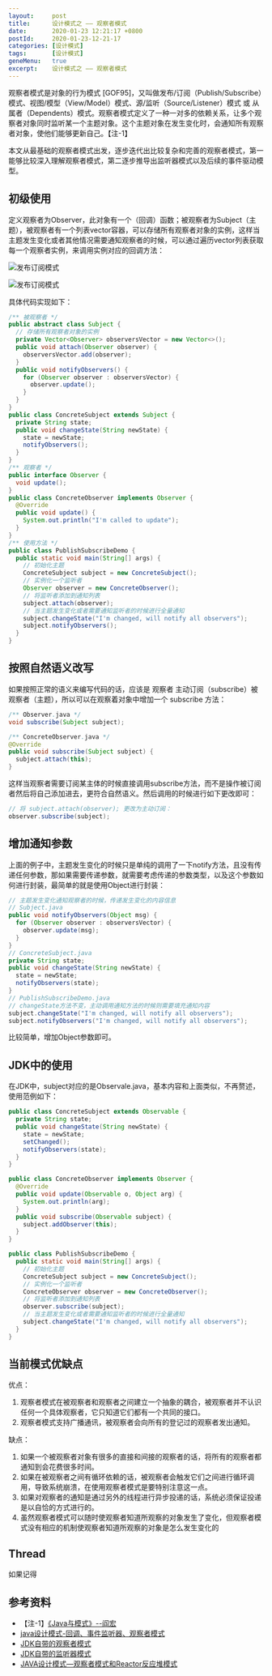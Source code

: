 ```yaml
---
layout:     post
title:      设计模式之 —— 观察者模式
date:       2020-01-23 12:21:17 +0800
postId:     2020-01-23-12-21-17
categories: [设计模式]
tags:       [设计模式]
geneMenu:   true
excerpt:    设计模式之 —— 观察者模式
---
```


观察者模式是对象的行为模式 [GOF95]，又叫做发布/订阅（Publish/Subscribe）模式、视图/模型（View/Model）模式、源/监听（Source/Listener）模式 或 从属者（Dependents）模式。观察者模式定义了一种一对多的依赖关系，让多个观察者对象同时监听某一个主题对象。这个主题对象在发生变化时，会通知所有观察者对象，使他们能够更新自己。【注-1】

本文从最基础的观察者模式出发，逐步迭代出比较复杂和完善的观察者模式，第一能够比较深入理解观察者模式，第二逐步推导出监听器模式以及后续的事件驱动模型。

## 初级使用

定义观察者为Observer，此对象有一个（回调）函数；被观察者为Subject（主题），被观察者有一个列表vector容器，可以存储所有观察者对象的实例，这样当主题发生变化或者其他情况需要通知观察者的时候，可以通过遍历vector列表获取每一个观察者实例，来调用实例对应的回调方法：

![发布订阅模式](/image/post/2020/01/23/PublishSubscribe-UML.png)



![发布订阅模式](/image/post/2020/01/23/PublishSubscribe.png)

具体代码实现如下：

```java
/** 被观察者 */
public abstract class Subject {
  // 存储所有观察者对象的实例
  private Vector<Observer> observersVector = new Vector<>();
  public void attach(Observer observer) {
    observersVector.add(observer);
  }
  public void notifyObservers() {
    for (Observer observer : observersVector) {
      observer.update();
    }
  }
}
public class ConcreteSubject extends Subject {
  private String state;
  public void changeState(String newState) {
    state = newState;
    notifyObservers();
  }
}
/** 观察者 */
public interface Observer {
  void update();
}
public class ConcreteObserver implements Observer {
  @Override
  public void update() {
    System.out.println("I'm called to update");
  }
}
/** 使用方法 */
public class PublishSubscribeDemo {
  public static void main(String[] args) {
    // 初始化主题
    ConcreteSubject subject = new ConcreteSubject();
    // 实例化一个监听者
    Observer observer = new ConcreteObserver();
    // 将监听者添加到通知列表
    subject.attach(observer);
    // 当主题发生变化或者需要通知监听者的时候进行全量通知
    subject.changeState("I'm changed, will notify all observers");
    subject.notifyObservers();
  }
}
```

## 按照自然语义改写

如果按照正常的语义来编写代码的话，应该是 观察者 主动订阅（subscribe）被观察者（主题），所以可以在观察着对象中增加一个 subscribe 方法：

```java
/** Observer.java */
void subscribe(Subject subject);

/** ConcreteObserver.java */
@Override
public void subscribe(Subject subject) {
  subject.attach(this);
}
```
这样当观察者需要订阅某主体的时候直接调用subscribe方法，而不是操作被订阅者然后将自己添加进去，更符合自然语义。然后调用的时候进行如下更改即可：

```java
// 将 subject.attach(observer); 更改为主动订阅：
observer.subscribe(subject);
```

## 增加通知参数

上面的例子中，主题发生变化的时候只是单纯的调用了一下notify方法，且没有传递任何参数，那如果需要传递参数，就需要考虑传递的参数类型，以及这个参数如何进行封装，最简单的就是使用Object进行封装：

```java
// 主题发生变化通知观察者的时候，传递发生变化的内容信息
// Subject.java
public void notifyObservers(Object msg) {
  for (Observer observer : observersVector) {
    observer.update(msg);
  }
}
// ConcreteSubject.java
private String state;
public void changeState(String newState) {
  state = newState;
  notifyObservers(state);
}
// PublishSubscribeDemo.java
// changeState方法不变，主动调用通知方法的时候则需要填充通知内容
subject.changeState("I'm changed, will notify all observers");
subject.notifyObservers("I'm changed, will notify all observers");
```

比较简单，增加Object参数即可。

## JDK中的使用

在JDK中，subject对应的是Observale.java，基本内容和上面类似，不再赘述，使用范例如下：

```java
public class ConcreteSubject extends Observable {
  private String state;
  public void changeState(String newState) {
    state = newState;
    setChanged();
    notifyObservers(state);
  }
}

public class ConcreteObserver implements Observer {
  @Override
  public void update(Observable o, Object arg) {
    System.out.println(arg);
  }
  public void subscribe(Observable subject) {
    subject.addObserver(this);
  }
}

public class PublishSubscribeDemo {
  public static void main(String[] args) {
    // 初始化主题
    ConcreteSubject subject = new ConcreteSubject();
    // 实例化一个监听者
    ConcreteObserver observer = new ConcreteObserver();
    // 将监听者添加到通知列表
    observer.subscribe(subject);
    // 当主题发生变化或者需要通知监听者的时候进行全量通知
    subject.changeState("I'm changed, will notify all observers");
  }
}
```


## 当前模式优缺点

优点：
1. 观察者模式在被观察者和观察者之间建立一个抽象的耦合，被观察者并不认识任何一个具体观察者，它只知道它们都有一个共同的接口。
2. 观察者模式支持广播通讯，被观察者会向所有的登记过的观察者发出通知。

缺点：
1. 如果一个被观察者对象有很多的直接和间接的观察者的话，将所有的观察者都通知到会花费很多时间。
2. 如果在被观察者之间有循环依赖的话，被观察者会触发它们之间进行循环调用，导致系统崩溃，在使用观察者模式是要特别注意这一点。
3. 如果对观察者的通知是通过另外的线程进行异步投递的话，系统必须保证投递是以自恰的方式进行的。
4. 虽然观察者模式可以随时使观察者知道所观察的对象发生了变化，但观察者模式没有相应的机制使观察者知道所观察的对象是怎么发生变化的

## Thread 
如果记得


## 参考资料

* 【注-1】[《Java与模式》--阎宏](https://book.douban.com/subject/1214074/)
* [java设计模式-回调、事件监听器、观察者模式](https://my.oschina.net/u/923324/blog/792857)
* [JDK自带的观察者模式](https://www.cnblogs.com/duanxz/archive/2013/01/09/2853139.html)
* [JDK自带的监听器模式](https://www.cnblogs.com/duanxz/archive/2013/01/11/2855979.html)
* [JAVA设计模式—观察者模式和Reactor反应堆模式](https://www.cnblogs.com/ssskkk/p/9703926.html)
